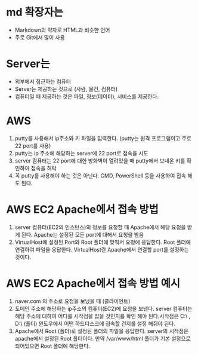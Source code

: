 # md 확장자는

- Markdown의 약자로 HTML과 비슷한 언어
- 주로 Git에서 많이 사용

# Server는

- 외부에서 접근하는 컴퓨터
- Server는 제공하는 것으로 (사람, 물건, 컴퓨터)
- 컴퓨터일 때 제공하는 것은 파일, 정보(데이터), 서비스를 제공한다.

# AWS

1.  putty를 사용해서 ip주소와 키 파일을 입력한다. (putty는 원격 프로그램이고 주로 22 port를 사용)
2.  putty는 ip 주소에 해당하는 server에 22 port로 접속을 시도
3.  server 컴퓨터는 22 port에 대한 방화벽이 열려있을 때 putty에서 보내온 키를 확인하여 접속을 허락
4.  꼭 putty를 사용해야 하는 것은 아닌다. CMD, PowerShell 등을 사용하여 접속 해도 된다.

# AWS EC2 Apache에서 접속 방법

1.  server 컴퓨터(EC2의 인스턴스)의 정보를 요청할 때 Apache에서 해당 요청을 받게 된다. Apache는 설정된 모든 port에 대해서 요청을 받음
2.  VirtualHost에 설정된 Port와 Root 폴더에 맞춰서 요청에 응답한다. Root 폴더에 연결하여 파일을 응답한다. VirtualHost란 Apache에서 연결할 port를 설정하는 것이다.

# AWS EC2 Apache에서 접속 방법 예시

1. naver.com 의 주소로 요청을 보냈을 때 (클라이언트)
2. 도메인 주소에 해당하는 ip주소의 컴퓨터(EC2)에 요청을 보낸다. server 컴퓨터는 해당 주소에 대하여 어디를 시작점을 잡을 것인지를 확인 해야 된다.시작점은 C:\ , D:\ (폴더) 윈도우에서 어떤 하드디스크에 접속할 건지를 설정 해줘야 된다.
3. Apache에서 Root (폴더)로 설정된 폴더의 파일을 응답한다. server의 시작점은 apache에서 설정된 Root 폴더이다. 만약 /var/www/html 폴더가 기본 설정으로 되어있으면 Root 폴더에 해당한다.

